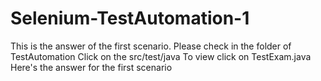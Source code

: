 # Selenium-TestAutomation-1
This is the answer of the first scenario.
Please check in the folder of TestAutomation 
Click on the src/test/java
To view click on TestExam.java
Here's the answer for the first scenario
